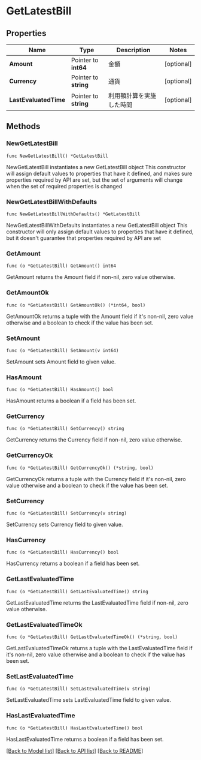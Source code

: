 # GetLatestBill

## Properties

Name | Type | Description | Notes
------------ | ------------- | ------------- | -------------
**Amount** | Pointer to **int64** | 金額 | [optional] 
**Currency** | Pointer to **string** | 通貨 | [optional] 
**LastEvaluatedTime** | Pointer to **string** | 利用額計算を実施した時間 | [optional] 

## Methods

### NewGetLatestBill

`func NewGetLatestBill() *GetLatestBill`

NewGetLatestBill instantiates a new GetLatestBill object
This constructor will assign default values to properties that have it defined,
and makes sure properties required by API are set, but the set of arguments
will change when the set of required properties is changed

### NewGetLatestBillWithDefaults

`func NewGetLatestBillWithDefaults() *GetLatestBill`

NewGetLatestBillWithDefaults instantiates a new GetLatestBill object
This constructor will only assign default values to properties that have it defined,
but it doesn't guarantee that properties required by API are set

### GetAmount

`func (o *GetLatestBill) GetAmount() int64`

GetAmount returns the Amount field if non-nil, zero value otherwise.

### GetAmountOk

`func (o *GetLatestBill) GetAmountOk() (*int64, bool)`

GetAmountOk returns a tuple with the Amount field if it's non-nil, zero value otherwise
and a boolean to check if the value has been set.

### SetAmount

`func (o *GetLatestBill) SetAmount(v int64)`

SetAmount sets Amount field to given value.

### HasAmount

`func (o *GetLatestBill) HasAmount() bool`

HasAmount returns a boolean if a field has been set.

### GetCurrency

`func (o *GetLatestBill) GetCurrency() string`

GetCurrency returns the Currency field if non-nil, zero value otherwise.

### GetCurrencyOk

`func (o *GetLatestBill) GetCurrencyOk() (*string, bool)`

GetCurrencyOk returns a tuple with the Currency field if it's non-nil, zero value otherwise
and a boolean to check if the value has been set.

### SetCurrency

`func (o *GetLatestBill) SetCurrency(v string)`

SetCurrency sets Currency field to given value.

### HasCurrency

`func (o *GetLatestBill) HasCurrency() bool`

HasCurrency returns a boolean if a field has been set.

### GetLastEvaluatedTime

`func (o *GetLatestBill) GetLastEvaluatedTime() string`

GetLastEvaluatedTime returns the LastEvaluatedTime field if non-nil, zero value otherwise.

### GetLastEvaluatedTimeOk

`func (o *GetLatestBill) GetLastEvaluatedTimeOk() (*string, bool)`

GetLastEvaluatedTimeOk returns a tuple with the LastEvaluatedTime field if it's non-nil, zero value otherwise
and a boolean to check if the value has been set.

### SetLastEvaluatedTime

`func (o *GetLatestBill) SetLastEvaluatedTime(v string)`

SetLastEvaluatedTime sets LastEvaluatedTime field to given value.

### HasLastEvaluatedTime

`func (o *GetLatestBill) HasLastEvaluatedTime() bool`

HasLastEvaluatedTime returns a boolean if a field has been set.


[[Back to Model list]](../README.md#documentation-for-models) [[Back to API list]](../README.md#documentation-for-api-endpoints) [[Back to README]](../README.md)


